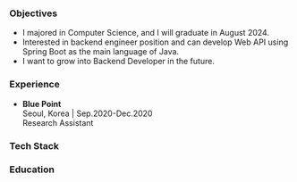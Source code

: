 ### Objectives
- I majored in Computer Science, and I will graduate in August 2024.
- Interested in backend engineer position and can develop Web API using Spring Boot as the main language of Java.
- I want to grow into Backend Developer in the future.

### Experience
- **Blue Point**  
  Seoul, Korea | Sep.2020-Dec.2020  
  Research Assistant
### Tech Stack

### Education
